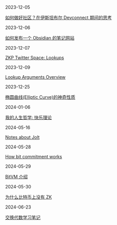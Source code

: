 2023-12-05

[如何做好社区？在伊斯坦布尔 Devconnect 期间的思考](2023-12-05/thoughts-about-community)

2023-12-06

[如何发布一个 Obsidian 的笔记网站](2023-12-06/publish-obsidian-notes-to-website)

2023-12-07

[ZKP Twitter Space: Lookups](zkp-space-lookups.md)

2023-12-09

[Lookup Arguments Overview](2023-12-09/lookup-arguments-overview)

2023-12-25

[椭圆曲线(Elliptic Curve)的神奇性质](2023-12-25/ec)


2024-01-06

[我的人生哲学: 快乐理论](2024-01-06/joy)


2024-05-16

[Notes about Jolt](2024-05-16/jolt-notes)


2024-05-28

[How bit commitment works](2024-05-28/bit-commitment)

2024-05-29

[BitVM 介绍](2024-05-29/bitvm)

2024-05-30

[为什么比特币上没有 ZK](2024-05-30/why-no-zk-in-bitcoin)


2024-06-23

[交换代数学习笔记](2024-06-23/commutative-algebra)